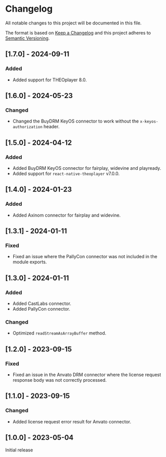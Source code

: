 # Changelog

All notable changes to this project will be documented in this file.

The format is based on [Keep a Changelog](http://keepachangelog.com/en/1.0.0/)
and this project adheres to [Semantic Versioning](http://semver.org/spec/v2.0.0.html).

## [1.7.0] - 2024-09-11

### Added

- Added support for THEOplayer 8.0.

## [1.6.0] - 2024-05-23

### Changed

- Changed the BuyDRM KeyOS connector to work without the `x-keyos-authorization` header.

## [1.5.0] - 2024-04-12

### Added

- Added BuyDRM KeyOS connector for fairplay, widevine and playready.
- Added support for `react-native-theoplayer` v7.0.0.

## [1.4.0] - 2024-01-23

### Added

- Added Axinom connector for fairplay and widevine.

## [1.3.1] - 2024-01-11

### Fixed

- Fixed an issue where the PallyCon connector was not included in the module exports.

## [1.3.0] - 2024-01-11

### Added

- Added CastLabs connector.
- Added PallyCon connector.

### Changed

- Optimized `readStreamAsArrayBuffer` method.

## [1.2.0] - 2023-09-15

### Fixed

- Fixed an issue in the Anvato DRM connector where the license request response body was not correctly processed.

## [1.1.0] - 2023-09-15

### Changed

- Added license request error result for Anvato connector.

## [1.0.0] - 2023-05-04

Initial release
